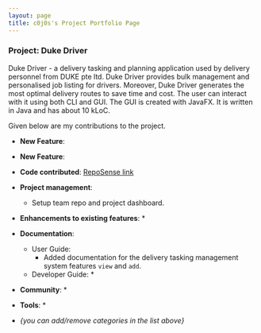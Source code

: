 ```yaml
---
layout: page
title: c0j0s's Project Portfolio Page
---
```


### Project: Duke Driver

Duke Driver - a delivery tasking and planning application used by delivery personnel from DUKE pte ltd. Duke Driver provides bulk management and personalised job listing for drivers. Moreover, Duke Driver generates the most optimal delivery routes to save time and cost. The user can interact with it using both CLI and GUI. The GUI is created with JavaFX. It is written in Java and has about 10 kLoC.

Given below are my contributions to the project.

* **New Feature**:

* **New Feature**:

* **Code contributed**: [RepoSense link]()

* **Project management**:
  * Setup team repo and project dashboard.

* **Enhancements to existing features**:
  * 

* **Documentation**:
  * User Guide:
    * Added documentation for the delivery tasking management system features `view` and `add`.
  * Developer Guide:
    * 

* **Community**:
  * 

* **Tools**:
  * 

* _{you can add/remove categories in the list above}_


